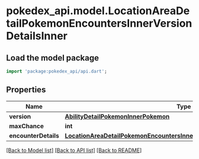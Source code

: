 # pokedex_api.model.LocationAreaDetailPokemonEncountersInnerVersionDetailsInner

## Load the model package
```dart
import 'package:pokedex_api/api.dart';
```

## Properties
Name | Type | Description | Notes
------------ | ------------- | ------------- | -------------
**version** | [**AbilityDetailPokemonInnerPokemon**](AbilityDetailPokemonInnerPokemon.md) |  | 
**maxChance** | **int** |  | 
**encounterDetails** | [**LocationAreaDetailPokemonEncountersInnerVersionDetailsInnerEncounterDetails**](LocationAreaDetailPokemonEncountersInnerVersionDetailsInnerEncounterDetails.md) |  | 

[[Back to Model list]](../README.md#documentation-for-models) [[Back to API list]](../README.md#documentation-for-api-endpoints) [[Back to README]](../README.md)


